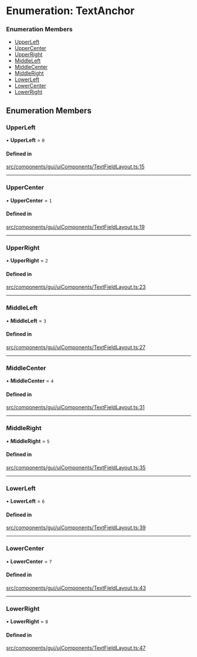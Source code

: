 # Enumeration: TextAnchor


### Enumeration Members

- [UpperLeft](TextAnchor.md#upperleft)
- [UpperCenter](TextAnchor.md#uppercenter)
- [UpperRight](TextAnchor.md#upperright)
- [MiddleLeft](TextAnchor.md#middleleft)
- [MiddleCenter](TextAnchor.md#middlecenter)
- [MiddleRight](TextAnchor.md#middleright)
- [LowerLeft](TextAnchor.md#lowerleft)
- [LowerCenter](TextAnchor.md#lowercenter)
- [LowerRight](TextAnchor.md#lowerright)

## Enumeration Members

### UpperLeft

• **UpperLeft** = ``0``

#### Defined in

[src/components/gui/uiComponents/TextFieldLayout.ts:15](https://github.com/Orillusion/orillusion/blob/main/src/components/gui/uiComponents/TextFieldLayout.ts#L15)

___

### UpperCenter

• **UpperCenter** = ``1``

#### Defined in

[src/components/gui/uiComponents/TextFieldLayout.ts:19](https://github.com/Orillusion/orillusion/blob/main/src/components/gui/uiComponents/TextFieldLayout.ts#L19)

___

### UpperRight

• **UpperRight** = ``2``

#### Defined in

[src/components/gui/uiComponents/TextFieldLayout.ts:23](https://github.com/Orillusion/orillusion/blob/main/src/components/gui/uiComponents/TextFieldLayout.ts#L23)

___

### MiddleLeft

• **MiddleLeft** = ``3``

#### Defined in

[src/components/gui/uiComponents/TextFieldLayout.ts:27](https://github.com/Orillusion/orillusion/blob/main/src/components/gui/uiComponents/TextFieldLayout.ts#L27)

___

### MiddleCenter

• **MiddleCenter** = ``4``

#### Defined in

[src/components/gui/uiComponents/TextFieldLayout.ts:31](https://github.com/Orillusion/orillusion/blob/main/src/components/gui/uiComponents/TextFieldLayout.ts#L31)

___

### MiddleRight

• **MiddleRight** = ``5``

#### Defined in

[src/components/gui/uiComponents/TextFieldLayout.ts:35](https://github.com/Orillusion/orillusion/blob/main/src/components/gui/uiComponents/TextFieldLayout.ts#L35)

___

### LowerLeft

• **LowerLeft** = ``6``

#### Defined in

[src/components/gui/uiComponents/TextFieldLayout.ts:39](https://github.com/Orillusion/orillusion/blob/main/src/components/gui/uiComponents/TextFieldLayout.ts#L39)

___

### LowerCenter

• **LowerCenter** = ``7``

#### Defined in

[src/components/gui/uiComponents/TextFieldLayout.ts:43](https://github.com/Orillusion/orillusion/blob/main/src/components/gui/uiComponents/TextFieldLayout.ts#L43)

___

### LowerRight

• **LowerRight** = ``8``

#### Defined in

[src/components/gui/uiComponents/TextFieldLayout.ts:47](https://github.com/Orillusion/orillusion/blob/main/src/components/gui/uiComponents/TextFieldLayout.ts#L47)
